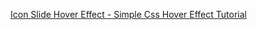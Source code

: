 [Icon Slide Hover Effect - Simple Css Hover Effect Tutorial](https://www.youtube.com/watch?v=224dSaTSSRU)